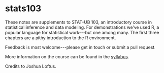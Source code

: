 # stats103

These notes are supplements to STAT-UB 103, an introductory course in statistical inference and data modeling. For demonstrations we've used R, a popular language for statistical work---but one among many. The first three chapters are a pithy introduction to the R environment.  

Feedback is most welcome---please get in touch or submit a pull request.  

More information on the course can be found in the <a href="./addenda/syllabus.pdf" download>syllabus</a>. 

Credits to Joshua Loftus. 

